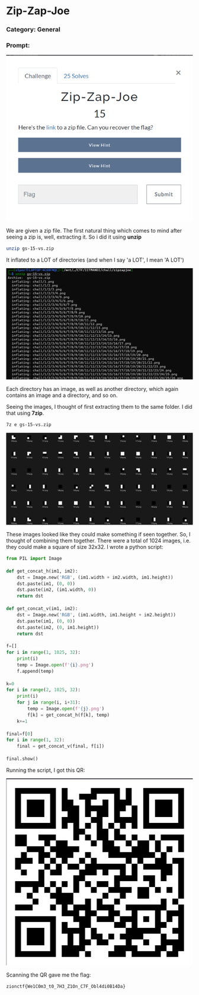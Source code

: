 # Zip-Zap-Joe
### Category: General

### Prompt:
![](images/zzj1.png)

We are given a zip file.
The first natural thing which comes to mind after seeing a zip is, well, extracting it.
So i did it using **unzip**

```bash
unzip gs-15-vs.zip
```

It inflated to a LOT of directories (and when I say 'a LOT', I mean 'A LOT')

![](images/zzj2.png)

Each directory has an image, as well as another directory, which again contains an image and a directory, and so on.

Seeing the images, I thought of first extracting them to the same folder.
I did that using **7zip**.

```bash
7z e gs-15-vs.zip
```

![](images/zzj3.png)

These images looked like they could make something if seen together. So, I thought of combining them together.
There were a total of 1024 images, i.e. they could make a square of size 32x32.
I wrote a python script:

```python
from PIL import Image

def get_concat_h(im1, im2):
    dst = Image.new('RGB', (im1.width + im2.width, im1.height))
    dst.paste(im1, (0, 0))
    dst.paste(im2, (im1.width, 0))
    return dst

def get_concat_v(im1, im2):
    dst = Image.new('RGB', (im1.width, im1.height + im2.height))
    dst.paste(im1, (0, 0))
    dst.paste(im2, (0, im1.height))
    return dst

f=[]
for i in range(1, 1025, 32):
    print(i)
    temp = Image.open(f'{i}.png')
    f.append(temp)

k=0
for i in range(2, 1025, 32):
    print(i)
    for j in range(i, i+31):
        temp = Image.open(f'{j}.png')
        f[k] = get_concat_h(f[k], temp)
    k+=1

final=f[0]
for i in range(1, 32):
    final = get_concat_v(final, f[i])

final.show()
```

Running the script, I got this QR:

![](images/zzj4.png)

Scanning the QR gave me the flag:
```
zionctf{We1C0m3_t0_7H3_Z1On_C7F_Obl4di0B14Da}
```